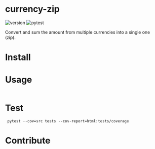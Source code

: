 # currency-zip

![version](https://img.shields.io/badge/version-v0.1.0-white) ![pytest](https://img.shields.io/badge/coverage-100%25-green)

Convert and sum the amount from multiple currencies into a single one (zip).

# Install

# Usage

```shell

```

# Test

```shell
 pytest --cov=src tests --cov-report=html:tests/coverage
```

# Contribute